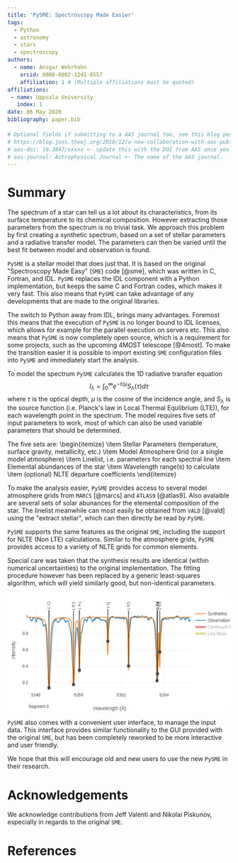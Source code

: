 ```yaml
---
title: 'PySME: Spectroscopy Made Easier'
tags:
  - Python
  - astronomy
  - stars
  - spectroscopy
authors:
  - name: Ansgar Wehrhahn
    orcid: 0000-0002-1241-8557
    affiliation: 1 # (Multiple affiliations must be quoted)
affiliations:
 - name: Uppsala University
   index: 1
date: 06 May 2020
bibliography: paper.bib

# Optional fields if submitting to a AAS journal too, see this blog post:
# https://blog.joss.theoj.org/2018/12/a-new-collaboration-with-aas-publishing
# aas-doi: 10.3847/xxxxx <- update this with the DOI from AAS once you know it.
# aas-journal: Astrophysical Journal <- The name of the AAS journal.
---
```


# Summary
<!-- Easy to understand introduction stellar synthesis modelling -->
The spectrum of a star can tell us a lot about its characteristics, from its 
surface temperature to its chemical composition. However extracting those parameters
from the spectrum is no trivial task. We approach this problem by first 
creating a synthetic spectrum, based on a set of stellar parameters and a
radiative transfer model. The parameters can then be varied until the best fit
between model and observation is found.

<!-- Introducing PySME, what is it, where does it come from -->
`PySME` is a stellar model that does just that. It is based on the original
"Spectroscopy Made Easy" (`SME`) code [@sme], which was written in C, Fortran, and IDL.
`PySME` replaces the IDL component with a Python implementation, but keeps
the same C and Fortran codes, which makes it very fast. This also means that `PySME`
can take advantage of any developments that are made to the original libraries.

<!-- PySME advantages over IDL SME, and why you should switch -->
The switch to Python away from IDL, brings many advantages. Foremost this
means that the execution of `PySME` is no longer bound to IDL licenses, which allows for
example for the parallel execution on servers etc. This also means that
`PySME` is now completely open source, which is a requirement for some
projects, such as the upcoming 4MOST telescope [@4most].
To make the transition easier it is possible to import existing `SME` configuration
files into `PySME` and immediately start the analysis.

<!-- Short summary how it works -->
To model the spectrum `PySME` calculates the 1D radiative transfer equation
$$ I_\lambda = \int_0^\infty e^{-\tau / \mu} S_\lambda(\tau) d\tau $$
where $\tau$ is the optical depth, $\mu$ is the cosine of the incidence angle,
and $S_\lambda$ is the source function (i.e. Planck's law in Local Thermal Equlibrium (LTE)),
for each wavelength point in the spectrum.
The model requires five sets of input parameters to work, most of which can also be used
variable parameters that should be determined.

The five sets are:
\begin{itemize}
 \item Stellar Parameters (temperature, surface gravity, metallicity, etc.)
 \item Model Atmosphere Grid (or a single model atmosphere)
 \item Linelist, i.e. parameters for each spectral line
 \item Elemental abundances of the star
 \item Wavelength range(s) to calculate
 \item (optional) NLTE departure coefficients
\end{itemize}

To make the analysis easier, `PySME` provides access to several model atmosphere grids from
`MARCS` [@marcs] and `ATLAS9` [@atlas9]. Also avalaible are several sets of solar abunances for
the elemental composition of the star. The linelist meanwhile can most easily be obtained from `VALD` [@vald]
using the "extract stellar", which can then directly be read by `PySME`.

<!-- Describe most important features -->
`PySME` supports the same features as the original `SME`, including the support
for NLTE (Non LTE) calculations. Similar to the atmosphere grids, `PySME` provides access to a 
variety of NLTE grids for common elements.

Special care was taken that the synthesis results are identical (within numerical uncertainties) to the original implementation. The fitting procedure however has been replaced by a generic least-squares algorithm,
which will yield similarly good, but non-identical parameters.

![An example of the synthetic spectrum compared to the observed spectrum of HD-????.\label{fig:example}](example.png)

`PySME` also comes with a convenient user interface, to manage the input data. This interface provides similar
functionality to the GUI provided with the original `SME`, but has been completely reworked to be more
interactive and user friendly.

<!-- Please use my work -->
We hope that this will encourage old and new users to use the new `PySME`
in their research.

# Acknowledgements
<!-- Thank Jeff and Nikolai, do I need to mention anyone else? -->
We acknowledge contributions from Jeff Valenti and Nikolai Piskunov, especially in regards
to the original `SME`.

# References